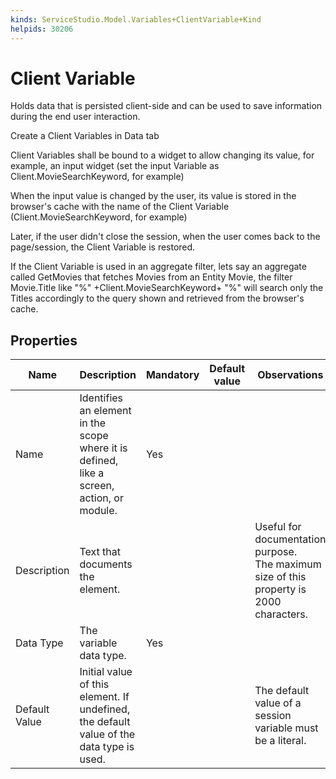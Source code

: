 ```yaml
---
kinds: ServiceStudio.Model.Variables+ClientVariable+Kind
helpids: 30206
---
```


# Client Variable

Holds data that is persisted client-side and can be used to save information during the end user interaction.  

Create a Client Variables in Data tab

Client Variables shall be bound to a widget to allow changing its value, for example, an input widget (set the input Variable as Client.MovieSearchKeyword, for example)

When the input value is changed by the user, its value is stored in the browser's cache with the name of the Client Variable (Client.MovieSearchKeyword, for example)

Later, if the user didn't close the session, when the user comes back to the page/session, the Client Variable is restored.

If the Client Variable is used in an aggregate filter, lets say an aggregate called GetMovies that fetches Movies from an Entity Movie, the filter 
Movie.Title like "%" +Client.MovieSearchKeyword+ "%" will search only the Titles accordingly to the query shown and retrieved from the browser's cache. 

## Properties

<table markdown="1">
<thead>
<tr>
<th>Name</th>
<th>Description</th>
<th>Mandatory</th>
<th>Default value</th>
<th>Observations</th>
</tr>
</thead>
<tbody>
<tr>
<td title="Name">Name</td>
<td>Identifies an element in the scope where it is defined, like a screen, action, or module.</td>
<td>Yes</td>
<td></td>
<td></td>
</tr>
<tr>
<td title="Description">Description</td>
<td>Text that documents the element.</td>
<td></td>
<td></td>
<td>Useful for documentation purpose.<br/>The maximum size of this property is 2000 characters.</td>
</tr>
<tr>
<td title="Data Type">Data Type</td>
<td>The variable data type.</td>
<td>Yes</td>
<td></td>
<td></td>
</tr>
<tr>
<td title="Default Value">Default Value</td>
<td>Initial value of this element. If undefined, the default value of the data type is used.</td>
<td></td>
<td></td>
<td>The default value of a session variable must be a literal.</td>
</tr>
</tbody>
</table>

